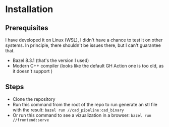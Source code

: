 # Installation
## Prerequisites
I have developed it on Linux (WSL), I didn't have a chance to test it on other systems. In principle, there shouldn't be issues there, but I can't guarantee that.
- Bazel 8.3.1 (that's the version I used)
- Modern C++ compiler (looks like the default GH Action one is too old, as it doesn't support <print>)
## Steps
- Clone the repository
- Run this command from the root of the repo to run generate an stl file with the result:
    `bazel run //cad_pipeline:cad_binary`
- Or run this command to see a vizualization in a browser:
    `bazel run //frontend:serve`
